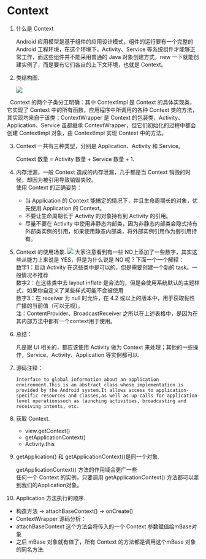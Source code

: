 # Context

1. 什么是 Context  

   Android 应用模型是基于组件的应用设计模式，组件的运行要有一个完整的 Android 工程环境，在这个环境下，Activity、Service 等系统组件才能够正常工作，而这些组件并不能采用普通的 Java 对象创建方式，new 一下就能创建实例了，而是要有它们各自的上下文环境，也就是 Context。  

2. 类结构图.    

   ![](http://obe5pxv6t.bkt.clouddn.com/context-uml.png)

   Context 的两个子类分工明确：其中 ContextImpl 是 Context 的具体实现类，它实现了 Context 中的所有函数，应用程序中所调用的各种 Context 类的方法，其实现均来自于该类；ContextWrapper 是 Context 的包装类，Activity、Application、Service 虽都继承 ContextWrapper，但它们初始化的过程中都会创建 ContextImpl 对象，由 ContextImpl 实现 Context 中的方法。   

3. Context 一共有三种类型，分别是 Application、Activity 和 Service。   

   Context 数量 = Activity 数量 + Service 数量 + 1.   

4. 内存泄漏，一般 Context 造成的内存泄漏，几乎都是当 Context 销毁的时候，却因为被引用导致销毁失败。  
   使用 Context 的正确姿势：  
   - 当 Application 的 Context 能搞定的情况下，并且生命周期长的对象，优先使用 Application 的 Context。 
   - 不要让生命周期长于 Activity 的对象持有到 Activity 的引用。
   - 尽量不要在 Activity 中使用非静态内部类，因为非静态内部类会隐式持有外部类实例的引用，如果使用静态内部类，将外部实例引用作为弱引用持有。

5. Context 的使用场景. ![](http://obe5pxv6t.bkt.clouddn.com/context.png)
   大家注意看到有一些 NO上添加了一些数字，其实这些从能力上来说是 YES，但是为什么说是 NO 呢？下面一个一个解释：   
   数字1：启动 Activity 在这些类中是可以的，但是需要创建一个新的 task。一般情况不推荐        
   数字2：在这些类中去 layout inflate 是合法的，但是会使用系统默认的主题样式，如果你自定义了某些样式可能不会被使用   
   数字3：在 receiver 为 null 时允许，在 4.2 或以上的版本中，用于获取黏性广播的当前值（可以无视）。   
   注：ContentProvider、BroadcastReceiver 之所以在上述表格中，是因为在其内部方法中都有一个context用于使用。      
6. 总结：   

   凡是跟 UI 相关的，都应该使用 Activity 做为 Context 来处理；其他的一些操作，Service、Activity、Application 等实例都可以.     
  
7. 源码注释：  

    ```
    Interface to global information about an application environment.This is an abstract class whose implementation is provided by the Android system.It allows access to application-specific resources and classes,as well as up-calls for application-level operationssuch as launching activities, broadcasting and receiving intents, etc.
    ```    

8. 获取 Context.      

   - view.getContext()
   - getApplicationContext()
   - Activity.this    

9. getApplication() 和 getApplicationContext()是同一个对象.     

    getApplicationContext() 方法的作用域会更广一些     
   任何一个 Context 的实例，只要调用 getApplicationContext\(\) 方法都可以拿到我们的Application对象。    

10. Application 方法执行的顺序.    

   - 构造方法 -> attachBaseContext() -> onCreate()
   - ContextWrapper 源码分析：   
   -  attachBaseContext 这个方法会将传入的一个 Context 参数赋值给mBase对象   
   - 之后 mBase 对象就有值了，所有 Context 的方法都是调用这个mBase 对象的同名方法. 
